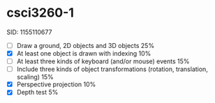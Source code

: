 # csci3260-1
SID: 1155110677

- [ ] Draw a ground, 2D objects and 3D objects 25%
- [x] At least one object is drawn with indexing 10%
- [ ] At least three kinds of keyboard (and/or mouse) events 15%
- [ ] Include three kinds of object transformations (rotation, translation, scaling) 15%
- [x] Perspective projection 10%
- [x] Depth test 5%